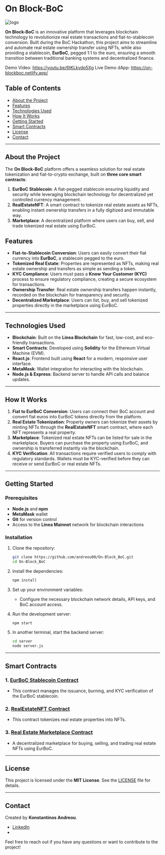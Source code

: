 # On Block-BoC
![logo](https://github.com/user-attachments/assets/4179dc1c-1de5-4ed9-9356-fd03d61eeb35)

**On Block-BoC** is an innovative platform that leverages blockchain technology to revolutionize real estate transactions and fiat-to-stablecoin conversion. Built during the BoC Hackathon, this project aims to streamline and automate real estate ownership transfer using NFTs, while also providing a stablecoin, **EurBoC**, pegged 1:1 to the euro, ensuring a smooth transition between traditional banking systems and decentralized finance.

Demo Video: https://youtu.be/6tKLkvdp5Xg
Live Demo dApp: https://on-blockboc.netlify.app/

## Table of Contents
- [About the Project](#about-the-project)
- [Features](#features)
- [Technologies Used](#technologies-used)
- [How It Works](#how-it-works)
- [Getting Started](#getting-started)
- [Smart Contracts](#smart-contracts)
- [License](#license)
- [Contact](#contact)

---

## About the Project

The **On Block-BoC** platform offers a seamless solution for real estate tokenization and fiat-to-crypto exchange, built on **three core smart contracts**:
1. **EurBoC Stablecoin**: A fiat-pegged stablecoin ensuring liquidity and security while leveraging blockchain technology for decentralized yet controlled currency management.
2. **RealEstateNFT**: A smart contract to tokenize real estate assets as NFTs, enabling instant ownership transfers in a fully digitized and immutable way.
3. **Marketplace**: A decentralized platform where users can buy, sell, and trade tokenized real estate using EurBoC.

## Features
- **Fiat-to-Stablecoin Conversion**: Users can easily convert their fiat currency into **EurBoC**, a stablecoin pegged to the euro.
- **Tokenized Real Estate**: Properties are represented as NFTs, making real estate ownership and transfers as simple as sending a token.
- **KYC Compliance**: Users must pass a **Know Your Customer (KYC)** process to ensure regulatory compliance, creating a secure ecosystem for transactions.
- **Ownership Transfer**: Real estate ownership transfers happen instantly, recorded on the blockchain for transparency and security.
- **Decentralized Marketplace**: Users can list, buy, and sell tokenized properties directly in the marketplace using EurBoC.

---

## Technologies Used

- **Blockchain**: Built on the **Linea Blockchain** for fast, low-cost, and eco-friendly transactions.
- **Smart Contracts**: Developed using **Solidity** for the Ethereum Virtual Machine (EVM).
- **React.js**: Frontend built using **React** for a modern, responsive user interface.
- **MetaMask**: Wallet integration for interacting with the blockchain.
- **Node.js & Express**: Backend server to handle API calls and balance updates.

---

## How It Works

1. **Fiat to EurBoC Conversion**: Users can connect their BoC account and convert fiat euros into EurBoC tokens directly from the platform.
2. **Real Estate Tokenization**: Property owners can tokenize their assets by minting NFTs through the **RealEstateNFT** smart contract, where each NFT represents a real property.
3. **Marketplace**: Tokenized real estate NFTs can be listed for sale in the marketplace. Buyers can purchase the property using EurBoC, and ownership is transferred instantly via the blockchain.
4. **KYC Verification**: All transactions require verified users to comply with regulatory standards. Wallets must be KYC-verified before they can receive or send EurBoC or real estate NFTs.

---

## Getting Started

### Prerequisites
- **Node.js** and **npm**
- **MetaMask** wallet
- **Git** for version control
- Access to the **Linea Mainnet** network for blockchain interactions

### Installation
1. Clone the repository:
    ```bash
    git clone https://github.com/andreou00/On-Block_BoC.git
    cd On-Block_BoC
    ```

2. Install the dependencies:
    ```bash
    npm install
    ```

3. Set up your environment variables:
   - Configure the necessary blockchain network details, API keys, and BoC account access.
  
4. Run the development server:
    ```bash
    npm start
    ```

5. In another terminal, start the backend server:
    ```bash
    cd server
    node server.js
    ```

---

## Smart Contracts

### 1. [**EurBoC Stablecoin Contract**](https://lineascan.build/address/0xd4aaf6db249bfea8be5b34fd719029df56e279a8#code)
- This contract manages the issuance, burning, and KYC verification of the EurBoC stablecoin.

### 2. [**RealEstateNFT Contract**](https://lineascan.build/address/0x599f2b7407d4976fb25358e9d79a639ea251c2ad#code)
- This contract tokenizes real estate properties into NFTs.

### 3. [**Real Estate Marketplace Contract**](https://lineascan.build/address/0x3dCaF589421F5Dc08cE20C6Dce95F9337530CFCF)
- A decentralized marketplace for buying, selling, and trading real estate NFTs using EurBoC.

---

## License
This project is licensed under the **MIT License**. See the [LICENSE](LICENSE) file for details.

---

## Contact
Created by **Konstantinos Andreou**. 

- [LinkedIn](https://www.linkedin.com/in/andreou00/)
- 
Feel free to reach out if you have any questions or want to contribute to the project!
